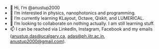 - 👋 Hi, I’m @anustup2000
- 👀 I’m interested in physics, nanophotonics and programming.
- 🌱 I’m currently learning KLayout, Octave, Qiskit, and LUMERICAL.
- 💞️ I’m looking to collaborate on nothing actually. I am still learning stuff.
- 📫 I can be reached via LinkedIn, Instagram, Facebook and my emails (anustup.das@ucalgary.ca, adas@ph.iitr.ac.in, anustup2000@gmail.com).

<!---
anustup2000/anustup2000 is a ✨ special ✨ repository because its `README.md` (this file) appears on your GitHub profile.
You can click the Preview link to take a look at your changes.
--->
